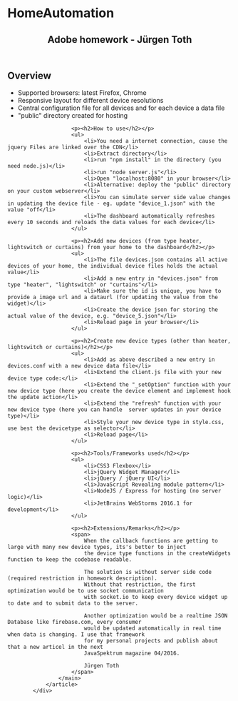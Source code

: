 # HomeAutomation

<div id="about">
				<article>
                    <header>
                        <h1>Adobe homework - Jürgen Toth</h1>
                    </header>
                    <main>
                        <p><h2>Overview</h2></p>
                        <ul>
                            <li>Supported browsers: latest Firefox, Chrome</li>
                            <li>Responsive layout for different device resolutions</li>
                            <li>Central configuration file for all devices and for each device a data file</li>
                            <li>"public" directory created for hosting</li>
                        </ul>

                        <p><h2>How to use</h2></p>
                        <ul>
                            <li>You need a internet connection, cause the jquery Files are linked over the CDN</li>
                            <li>Extract directory</li>
                            <li>run "npm install" in the directory (you need node.js)</li>
                            <li>run "node server.js"</li>
                            <li>Open "localhost:8080" in your browser</li>
                            <li>Alternative: deploy the "public" directory on your custom webserver</li>
                            <li>You can simulate server side value changes in updating the device file - eg. update "device_1.json" with the value "off</li>
                            <li>The dashboard automatically refreshes every 10 seconds and reloads the data values for each device</li>
                        </ul>

                        <p><h2>Add new devices (from type heater, lightswitch or curtains) from your home to the dashboard</h2></p>
                        <ul>
                            <li>The file devices.json contains all active devices of your home, the individual device files holds the actual value</li>
                            <li>Add a new entry in "devices.json" from type "heater", "lightswitch" or "curtains"</li>
                            <li>Make sure the id is unique, you have to provide a image url and a dataurl (for updating the value from the widget)</li>
                            <li>Create the device json for storing the actual value of the device, e.g. "device_5.json"</li>
                            <li>Reload page in your browser</li>
                        </ul>

                        <p><h2>Create new device types (other than heater, lightswitch or curtains)</h2></p>
                        <ul>
                            <li>Add as above described a new entry in devices.conf with a new device data file</li>
                            <li>Extend the client.js file with your new device type code:</li>
                            <li>Extend the "_setOption" function with your new device type (here you create the device element and implement hook the update action</li>
                            <li>Extend the "refresh" function with your new device type (here you can handle  server updates in your device type)</li>
                            <li>Style your new device type in style.css, use best the devicetype as selector</li>
                            <li>Reload page</li>
                        </ul>

                        <p><h2>Tools/Frameworks used</h2></p>
                        <ul>
                            <li>CSS3 Flexbox</li>
                            <li>jQuery Widget Manager</li>
                            <li>jQuery / jQuery UI</li>
                            <li>JavaScript Revealing module pattern</li>
                            <li>NodeJS / Express for hosting (no server logic)</li>
                            <li>JetBrains WebStorms 2016.1 for development</li>
                        </ul>

                        <p><h2>Extensions/Remarks</h2></p>
                        <span>
                            When the callback functions are getting to large with many new device types, its's better to inject
                            the device type functions in the createWidgets function to keep the codebase readable.

                            The solution is without server side code (required restriction in homework description).
                            Without that restriction, the first optimization would be to use socket communication
                            with socket.io to keep every device widget up to date and to submit data to the server.

                            Another optimization would be a realtime JSON Database like firebase.com, every consumer
                            would be updated automatically in real time when data is changing. I use that framework
                            for my personal projects and publish about that a new articel in the next
                            JavaSpektrum magazine 04/2016.

                            Jürgen Toth
                        </span>
                    </main>
                </article>
			</div>
